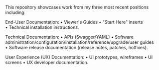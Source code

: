 This repository showcases work from my three most recent positions including: 

End-User Documentation:
• Viewer's Guides 
• "Start Here" inserts
• Technical installation instructions.

Technical Documentation:
• APIs (Swagger/YAML)
• Software administration/configuration/installation/reference/upgrade/user guides
• Software release documentation (release notes, patches, hotfixes).

User Experience (UX) Documentation:
• UI prototypes, wireframes
• UI screens
• UX developer documentation.
